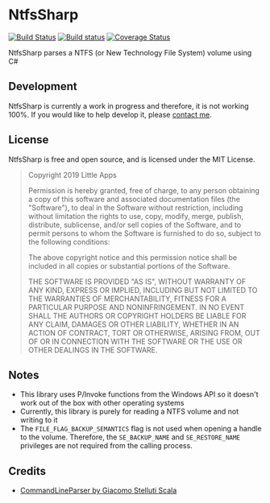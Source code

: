 NtfsSharp
=====================
[![Build Status](https://travis-ci.org/little-apps/NtfsSharp.svg?branch=master)](https://travis-ci.org/little-apps/NtfsSharp) [![Build status](https://ci.appveyor.com/api/projects/status/ny7ro7468l64xulv?svg=true)](https://ci.appveyor.com/project/little-apps/ntfssharp) [![Coverage Status](https://coveralls.io/repos/github/little-apps/NtfsSharp/badge.svg?branch=master)](https://coveralls.io/github/little-apps/NtfsSharp?branch=master)


NtfsSharp parses a NTFS (or New Technology File System) volume using C#

## Development ##

NtfsSharp is currently a work in progress and therefore, it is not working 100%. If you would like to help develop it, please [contact me](http://www.little-apps.com/contact/).

## License ##
NtfsSharp is free and open source, and is licensed under the MIT License. 

 > Copyright 2019 Little Apps
 > 
 > Permission is hereby granted, free of charge, to any person obtaining a copy of this software and associated documentation files (the "Software"), to deal in the Software without restriction, including without limitation the rights to use, copy, modify, merge, publish, distribute, sublicense, and/or sell copies of the Software, and to permit persons to whom the Software is furnished to do so, subject to the following conditions:
 > 
 > The above copyright notice and this permission notice shall be included in all copies or substantial portions of the Software.
 > 
 > THE SOFTWARE IS PROVIDED "AS IS", WITHOUT WARRANTY OF ANY KIND, EXPRESS OR IMPLIED, INCLUDING BUT NOT LIMITED TO THE WARRANTIES OF MERCHANTABILITY, FITNESS FOR A PARTICULAR PURPOSE AND NONINFRINGEMENT. IN NO EVENT SHALL THE AUTHORS OR COPYRIGHT HOLDERS BE LIABLE FOR ANY CLAIM, DAMAGES OR OTHER LIABILITY, WHETHER IN AN ACTION OF CONTRACT, TORT OR OTHERWISE, ARISING FROM, OUT OF OR IN CONNECTION WITH THE SOFTWARE OR THE USE OR OTHER DEALINGS IN THE SOFTWARE.

## Notes ##
 * This library uses P/Invoke functions from the Windows API so it doesn't work out of the box with other operating systems
 * Currently, this library is purely for reading a NTFS volume and not writing to it
 * The ``FILE_FLAG_BACKUP_SEMANTICS`` flag is not used when opening a handle to the volume. Therefore, the ``SE_BACKUP_NAME`` and ``SE_RESTORE_NAME`` privileges are not required from the calling process.

## Credits ##
 * [CommandLineParser by Giacomo Stelluti Scala](https://github.com/gsscoder/commandline)
